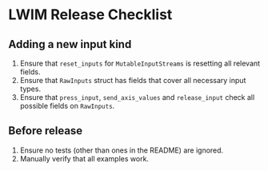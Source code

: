 # LWIM Release Checklist

## Adding a new input kind

1. Ensure that `reset_inputs` for `MutableInputStreams` is resetting all relevant fields.
2. Ensure that `RawInputs` struct has fields that cover all necessary input types.
3. Ensure that `press_input`, `send_axis_values` and `release_input` check all possible fields on `RawInputs`.

## Before release

1. Ensure no tests (other than ones in the README) are ignored.
2. Manually verify that all examples work.
